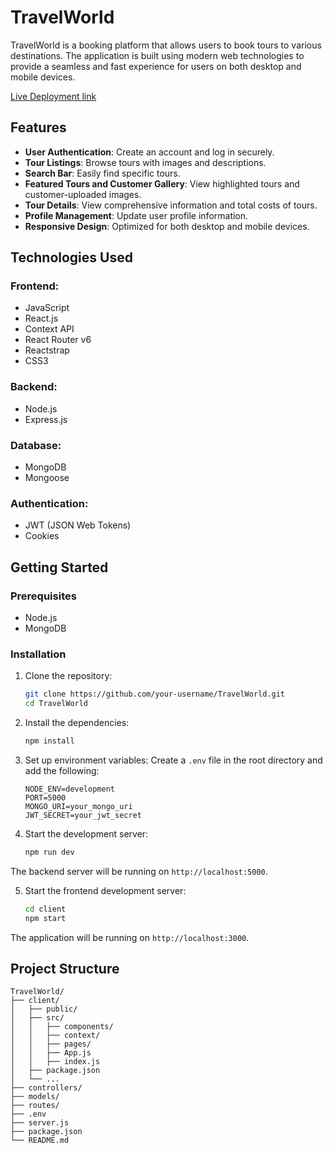 # TravelWorld

TravelWorld is a booking platform that allows users to book tours to various destinations. The application is built using modern web technologies to provide a seamless and fast experience for users on both desktop and mobile devices.

[Live Deployment link](https://tourmanagement-application-riya-s-projects.vercel.app/)

## Features

- **User Authentication**: Create an account and log in securely.
- **Tour Listings**: Browse tours with images and descriptions.
- **Search Bar**: Easily find specific tours.
- **Featured Tours and Customer Gallery**: View highlighted tours and customer-uploaded images.
- **Tour Details**: View comprehensive information and total costs of tours.
- **Profile Management**: Update user profile information.
- **Responsive Design**: Optimized for both desktop and mobile devices.

## Technologies Used

### Frontend:
- JavaScript
- React.js
- Context API
- React Router v6
- Reactstrap
- CSS3

### Backend:
- Node.js
- Express.js

### Database:
- MongoDB
- Mongoose

### Authentication:
- JWT (JSON Web Tokens)
- Cookies

## Getting Started

### Prerequisites
- Node.js
- MongoDB

### Installation

1. Clone the repository:
    ```sh
    git clone https://github.com/your-username/TravelWorld.git
    cd TravelWorld
    ```

2. Install the dependencies:
    ```sh
    npm install
    ```

3. Set up environment variables:
    Create a `.env` file in the root directory and add the following:
    ```env
    NODE_ENV=development
    PORT=5000
    MONGO_URI=your_mongo_uri
    JWT_SECRET=your_jwt_secret
    ```

4. Start the development server:
    ```sh
    npm run dev
    ```

The backend server will be running on `http://localhost:5000`.

5. Start the frontend development server:
    ```sh
    cd client
    npm start
    ```

The application will be running on `http://localhost:3000`.

## Project Structure
```plaintext
TravelWorld/
├── client/
│   ├── public/
│   ├── src/
│   │   ├── components/
│   │   ├── context/
│   │   ├── pages/
│   │   ├── App.js
│   │   ├── index.js
│   ├── package.json
│   └── ...
├── controllers/
├── models/
├── routes/
├── .env
├── server.js
├── package.json
└── README.md
